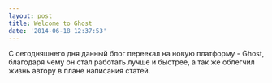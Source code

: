 ```yaml
---
layout: post
title: Welcome to Ghost
date: '2014-06-18 12:37:53'
---
```


C сегодняшнего дня данный блог переехал на новую платформу - Ghost, благодаря чему он стал работать лучше и быстрее, а так же облегчил жизнь автору в плане написания статей. 

